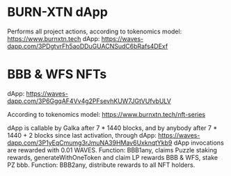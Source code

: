 # BURN-XTN dApp 
Performs all project actions, according to tokenomics model: https://www.burnxtn.tech
dApp: https://waves-dapp.com/3PDgtvrFh5aoDDuGUACNSudC6bRafs4DExf


# BBB & WFS NFTs
dApp: https://waves-dapp.com/3P6GgqAF4Vv4g2PFsevhKUW7JGtVUfvbULV

According to tokenomics model: https://www.burnxtn.tech/nft-series

dApp is callable by Galka after 7 * 1440 blocks, and by anybody after 7 * 1440 + 2 blocks since last activation, through dApp: https://waves-dapp.com/3P1yEqCmumg3rJmuNA39HMav6UxknqtYkb9
dApp invocations are rewarded with 0.01 WAVES.
Function: BBB1any, claims Puzzle staking rewards, generateWithOneToken and claim LP rewards BBB & WFS, stake PZ bbb.
Function: BBB2any, distribute rewards to all NFT holders.
